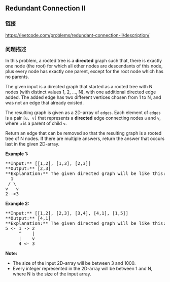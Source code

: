## Redundant Connection II  
### 链接  
https://leetcode.com/problems/redundant-connection-ii/description/  
### 问题描述

In this problem, a rooted tree is a **directed** graph such that, there is exactly one node (the root) for which all other nodes are descendants of this node, plus every node has exactly one parent, except for the root node which has no parents.



The given input is a directed graph that started as a rooted tree with N nodes (with distinct values 1, 2, ..., N), with one additional directed edge added.  The added edge has two different vertices chosen from 1 to N, and was not an edge that already existed.



The resulting graph is given as a 2D-array of `edges`.  Each element of `edges` is a pair `[u, v]` that represents a **directed** edge connecting nodes `u` and `v`, where `u` is a parent of child `v`.



Return an edge that can be removed so that the resulting graph is a rooted tree of N nodes.  If there are multiple answers, return the answer that occurs last in the given 2D-array.


**Example 1:**<br />
<pre>
**Input:** [[1,2], [1,3], [2,3]]
**Output:** [2,3]
**Explanation:** The given directed graph will be like this:
  1
 / \
v   v
2-->3
</pre>


**Example 2:**<br />
<pre>
**Input:** [[1,2], [2,3], [3,4], [4,1], [1,5]]
**Output:** [4,1]
**Explanation:** The given directed graph will be like this:
5 <- 1 -> 2
     ^    |
     |    v
     4 <- 3
</pre>


**Note:**<br />
- The size of the input 2D-array will be between 3 and 1000.
- Every integer represented in the 2D-array will be between 1 and N, where N is the size of the input array.

